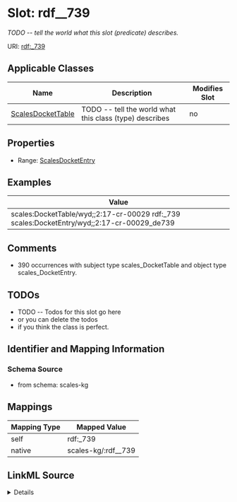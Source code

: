 

# Slot: rdf__739


_TODO -- tell the world what this slot (predicate) describes._





URI: [rdf:_739](http://www.w3.org/1999/02/22-rdf-syntax-ns#_739)



<!-- no inheritance hierarchy -->





## Applicable Classes

| Name | Description | Modifies Slot |
| --- | --- | --- |
| [ScalesDocketTable](../classes/ScalesDocketTable.md) | TODO -- tell the world what this class (type) describes |  no  |







## Properties

* Range: [ScalesDocketEntry](../classes/ScalesDocketEntry.md)






## Examples

| Value |
| --- |
| scales:DocketTable/wyd;;2:17-cr-00029 rdf:_739 scales:DocketEntry/wyd;;2:17-cr-00029_de739 |

## Comments

* 390 occurrences with subject type scales_DocketTable and object type scales_DocketEntry.

## TODOs

* TODO -- Todos for this slot go here
* or you can delete the todos
* if you think the class is perfect.

## Identifier and Mapping Information







### Schema Source


* from schema: scales-kg




## Mappings

| Mapping Type | Mapped Value |
| ---  | ---  |
| self | rdf:_739 |
| native | scales-kg/:rdf__739 |




## LinkML Source

<details>
```yaml
name: rdf__739
description: TODO -- tell the world what this slot (predicate) describes.
todos:
- TODO -- Todos for this slot go here
- or you can delete the todos
- if you think the class is perfect.
comments:
- 390 occurrences with subject type scales_DocketTable and object type scales_DocketEntry.
examples:
- value: scales:DocketTable/wyd;;2:17-cr-00029 rdf:_739 scales:DocketEntry/wyd;;2:17-cr-00029_de739
from_schema: scales-kg
rank: 1000
slot_uri: rdf:_739
alias: rdf__739
domain_of:
- scales_DocketTable
range: scales_DocketEntry

```
</details>